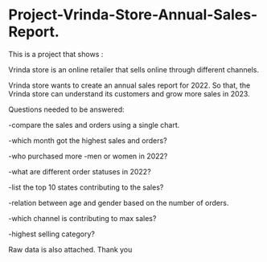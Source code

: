 # Project-Vrinda-Store-Annual-Sales-Report.
This is a project that shows  :

Vrinda store is an online retailer that sells online through  different channels.

Vrinda store wants to create an annual sales report for 2022. So that, the Vrinda store can understand its customers and grow more sales in 2023.


Questions needed to be answered:

-compare the sales and orders using a single chart.

-which month got the highest sales and orders?

-who purchased more -men or women in 2022?

-what are different order statuses in 2022?

-list the top 10 states contributing to the sales?

-relation between age and gender based on the number of orders.

-which channel is contributing to max sales?

-highest selling category?

Raw data is also attached.
Thank you
